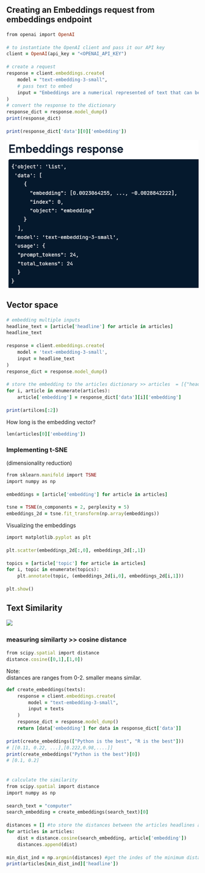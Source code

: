 ## Creating an Embeddings request from embeddings endpoint
```ruby
from openai import OpenAI

# to instantiate the OpenAI client and pass it our API key
client = OpenAI(api_key = "<OPENAI_API_KEY")

# create a request
response = client.embeddings.create(
    model = "text-embedding-3-small",
    # pass text to embed
    input = "Embeddings are a numerical represented of text that can be used to measure the relatedness between two pieces of text."
)
# convert the response to the dictionary
response_dict = response.model_dump()
print(response_dict)

print(response_dict['data'][0]['embedding'])
```
<img src="./image/1.png"/>

## Vector space
```ruby
# embedding multiple inputs
headline_text = [article['headline'] for article in articles]
headline_text

response = client.embeddings.create(
    model = 'text-embedding-3-small',
    input = headline_text
)
response_dict = response.model_dump()

# store the embedding to the articles dictionary >> articles  = [{"headline":"this is headline", "topic":"business", "embedding": embed}]
for i, article in enumerate(articles):
    article['embedding'] = response_dict['data'][i]['embedding']

print(artilces[:2])
```

How long is the embedding vector?
```ruby
len(articles[0]['embedding'])
```

### Implementing t-SNE 
(dimensionality reduction)
```ruby
from sklearn.manifold import TSNE
import numpy as np

embeddings = [article['embedding'] for article in articles]

tsne = TSNE(n_components = 2, perplexity = 5)
embeddings_2d = tsne.fit_transform(np.array(embeddings))
```
Visualizing the embeddings
```ruby
import matplotlib.pyplot as plt

plt.scatter(embeddings_2d[:,0], embeddings_2d[:,1])

topics = [article['topic'] for article in articles]
for i, topic in enumerate(topics):
    plt.annotate(topic, (embeddings_2d[i,0], embeddings_2d[i,1]))

plt.show()
```

## Text Similarity
<image src = "./image/2.png"/>

### measuring similarty >> cosine distance
```ruby
from scipy.spatial import distance
distance.cosine([0,1],[1,0])
```
Note:  
distances are ranges from 0-2. smaller means similar.  

```ruby
def create_embeddings(texts):
    response = client.embeddings.create(
        model = "text-embedding-3-small",
        input = texts
    )
    response_dict = response.model_dump()
    return [data['embedding'] for data in response_dict['data']]

print(create_embeddings(["Python is the best", "R is the best"])) 
# [[0.11, 0.22, ...],[0.222,0.98,....]]
print(create_embeddings("Python is the best")[0])
# [0.1, 0.2]


# calculate the similarity
from scipy.spatial import distance
import numpy as np

search_text = "computer"
search_embedding = create_embeddings(search_text)[0]

distances = [] #to store the distances between the articles headlines and search_text
for articles in articles:
    dist = distance.cosine(search_embedding, article['embedding'])
    distances.append(dist)

min_dist_ind = np.argmin(distances) #get the indes of the minimum distance embeddings from the array
print(articles[min_dist_ind]['headline'])
```



